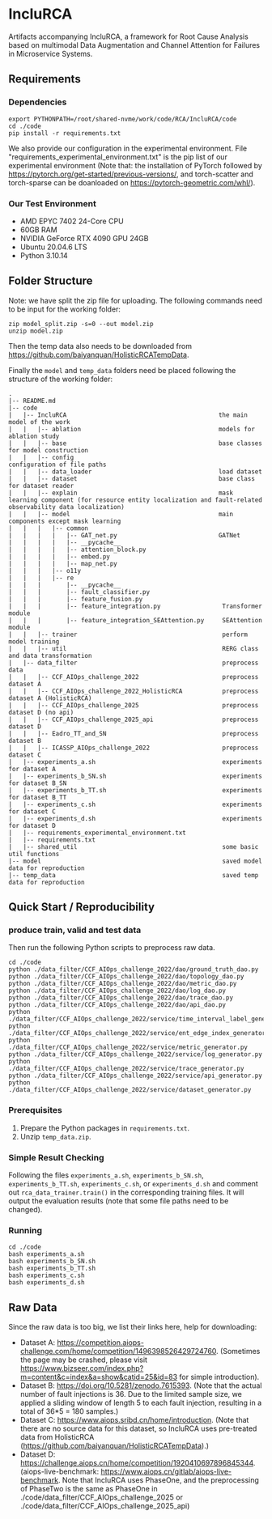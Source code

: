 # IncluRCA

Artifacts accompanying IncluRCA, a framework for Root Cause Analysis based on multimodal Data Augmentation and Channel Attention for Failures in Microservice Systems. 

## Requirements

### Dependencies

````
export PYTHONPATH=/root/shared-nvme/work/code/RCA/IncluRCA/code
cd ./code
pip install -r requirements.txt
````
We also provide our configuration in the experimental environment. File "requirements_experimental_environment.txt" is the pip list of our experimental environment (Note that: the installation of PyTorch followed by https://pytorch.org/get-started/previous-versions/, and torch-scatter and torch-sparse can be doanloaded on https://pytorch-geometric.com/whl/).

### Our Test Environment

- AMD EPYC 7402 24-Core CPU
- 60GB RAM
- NVIDIA GeForce RTX 4090 GPU 24GB
- Ubuntu 20.04.6 LTS
- Python 3.10.14

## Folder Structure

Note: we have split the zip file for uploading. The following commands need to be input for the working folder:
````
zip model_split.zip -s=0 --out model.zip
unzip model.zip
````
Then the temp data also needs to be downloaded from https://github.com/baiyanquan/HolisticRCATempData.

Finally the ``model`` and ``temp_data`` folders need be placed following the structure of the working folder:
````
.
|-- README.md
|-- code
|   |-- IncluRCA                                          the main model of the work
|   |   |-- ablation                                      models for ablation study
|   |   |-- base                                          base classes for model construction
|   |   |-- config                                        configuration of file paths
|   |   |-- data_loader                                   load dataset
|   |   |-- dataset                                       base class for dataset reader
|   |   |-- explain                                       mask learning component (for resource entity localization and fault-related observability data localization)
|   |   |-- model                                         main components except mask learning
|   |   |   |-- common
|   |   |   |   |-- GAT_net.py                            GATNet
|   |   |   |   |-- __pycache__
|   |   |   |   |-- attention_block.py
|   |   |   |   |-- embed.py
|   |   |   |   |-- map_net.py
|   |   |   |-- o11y
|   |   |   |-- re
|   |   |       |-- __pycache__
|   |   |       |-- fault_classifier.py
|   |   |       |-- feature_fusion.py
|   |   |       |-- feature_integration.py                 Transformer module
|   |   |       |-- feature_integration_SEAttention.py     SEAttention module
|   |   |-- trainer                                        perform model training
|   |   |-- util                                           RERG class and data transformation
|   |-- data_filter                                        preprocess data
|   |   |-- CCF_AIOps_challenge_2022                       preprocess dataset A
|   |   |-- CCF_AIOps_challenge_2022_HolisticRCA           preprocess dataset A (HolisticRCA)
|   |   |-- CCF_AIOps_challenge_2025                       preprocess dataset D (no api)
|   |   |-- CCF_AIOps_challenge_2025_api                   preprocess dataset D
|   |   |-- Eadro_TT_and_SN                                preprocess dataset B
|   |   |-- ICASSP_AIOps_challenge_2022                    preprocess dataset C
|   |-- experiments_a.sh                                   experiments for dataset A
|   |-- experiments_b_SN.sh                                experiments for dataset B_SN
|   |-- experiments_b_TT.sh                                experiments for dataset B_TT
|   |-- experiments_c.sh                                   experiments for dataset C
|   |-- experiments_d.sh                                   experiments for dataset D
|   |-- requirements_experimental_environment.txt
|   |-- requirements.txt
|   |-- shared_util                                        some basic util functions
|-- model                                                  saved model data for reproduction
|-- temp_data                                              saved temp data for reproduction
````

## Quick Start / Reproducibility

### produce train, valid and test data

Then run the following Python scripts to preprocess raw data.

````
cd ./code
python ./data_filter/CCF_AIOps_challenge_2022/dao/ground_truth_dao.py
python ./data_filter/CCF_AIOps_challenge_2022/dao/topology_dao.py
python ./data_filter/CCF_AIOps_challenge_2022/dao/metric_dao.py
python ./data_filter/CCF_AIOps_challenge_2022/dao/log_dao.py
python ./data_filter/CCF_AIOps_challenge_2022/dao/trace_dao.py
python ./data_filter/CCF_AIOps_challenge_2022/dao/api_dao.py
python ./data_filter/CCF_AIOps_challenge_2022/service/time_interval_label_generator.py
python ./data_filter/CCF_AIOps_challenge_2022/service/ent_edge_index_generator.py
python ./data_filter/CCF_AIOps_challenge_2022/service/metric_generator.py
python ./data_filter/CCF_AIOps_challenge_2022/service/log_generator.py
python ./data_filter/CCF_AIOps_challenge_2022/service/trace_generator.py
python ./data_filter/CCF_AIOps_challenge_2022/service/api_generator.py
python ./data_filter/CCF_AIOps_challenge_2022/service/dataset_generator.py
````

### Prerequisites

1. Prepare the Python packages in ``requirements.txt``.
2. Unzip ``temp_data.zip``.

### Simple Result Checking

Following the files ``experiments_a.sh``, ``experiments_b_SN.sh``, ``experiments_b_TT.sh``, ``experiments_c.sh``, or ``experiments_d.sh`` and comment out ``rca_data_trainer.train()`` in the corresponding training files. It will output the evaluation results (note that some file paths need to be changed).

### Running

````
cd ./code
bash experiments_a.sh
bash experiments_b_SN.sh
bash experiments_b_TT.sh
bash experiments_c.sh
bash experiments_d.sh
````

## Raw Data

Since the raw data is too big, we list their links here, help for downloading:

- Dataset A: https://competition.aiops-challenge.com/home/competition/1496398526429724760. (Sometimes the page may be crashed, please visit https://www.bizseer.com/index.php?m=content&c=index&a=show&catid=25&id=83 for simple introduction).
- Dataset B: https://doi.org/10.5281/zenodo.7615393. (Note that the actual number of fault injections is 36. Due to the limited sample size, we applied a sliding window of length 5 to each fault injection, resulting in a total of 36*5 = 180 samples.)
- Dataset C: https://www.aiops.sribd.cn/home/introduction. (Note that there are no source data for this dataset, so IncluRCA uses pre-treated data from HolisticRCA (https://github.com/baiyanquan/HolisticRCATempData).)
- Dataset D: https://challenge.aiops.cn/home/competition/1920410697896845344. (aiops-live-benchmark: https://www.aiops.cn/gitlab/aiops-live-benchmark. Note that IncluRCA uses PhaseOne, and the preprocessing of PhaseTwo is the same as PhaseOne in ./code/data_filter/CCF_AIOps_challenge_2025 or ./code/data_filter/CCF_AIOps_challenge_2025_api)


